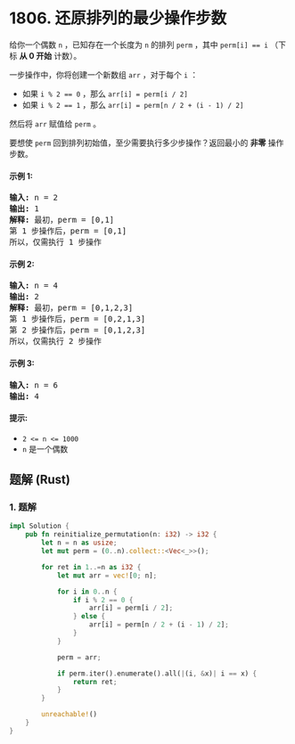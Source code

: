 # 1806. 还原排列的最少操作步数
给你一个偶数 `n` ，已知存在一个长度为 `n` 的排列 `perm` ，其中 `perm[i] == i` （下标 **从 0 开始** 计数）。

一步操作中，你将创建一个新数组 `arr` ，对于每个 `i` ：

* 如果 `i % 2 == 0` ，那么 `arr[i] = perm[i / 2]`
* 如果 `i % 2 == 1` ，那么 `arr[i] = perm[n / 2 + (i - 1) / 2]`

然后将 `arr` 赋值给 `perm` 。

要想使 `perm` 回到排列初始值，至少需要执行多少步操作？返回最小的 **非零** 操作步数。

#### 示例 1:
<pre>
<strong>输入:</strong> n = 2
<strong>输出:</strong> 1
<strong>解释:</strong> 最初，perm = [0,1]
第 1 步操作后，perm = [0,1]
所以，仅需执行 1 步操作
</pre>

#### 示例 2:
<pre>
<strong>输入:</strong> n = 4
<strong>输出:</strong> 2
<strong>解释:</strong> 最初，perm = [0,1,2,3]
第 1 步操作后，perm = [0,2,1,3]
第 2 步操作后，perm = [0,1,2,3]
所以，仅需执行 2 步操作
</pre>

#### 示例 3:
<pre>
<strong>输入:</strong> n = 6
<strong>输出:</strong> 4
</pre>

#### 提示:
* `2 <= n <= 1000`
* `n` 是一个偶数

## 题解 (Rust)

### 1. 题解
```Rust
impl Solution {
    pub fn reinitialize_permutation(n: i32) -> i32 {
        let n = n as usize;
        let mut perm = (0..n).collect::<Vec<_>>();

        for ret in 1..=n as i32 {
            let mut arr = vec![0; n];

            for i in 0..n {
                if i % 2 == 0 {
                    arr[i] = perm[i / 2];
                } else {
                    arr[i] = perm[n / 2 + (i - 1) / 2];
                }
            }

            perm = arr;

            if perm.iter().enumerate().all(|(i, &x)| i == x) {
                return ret;
            }
        }

        unreachable!()
    }
}
```
